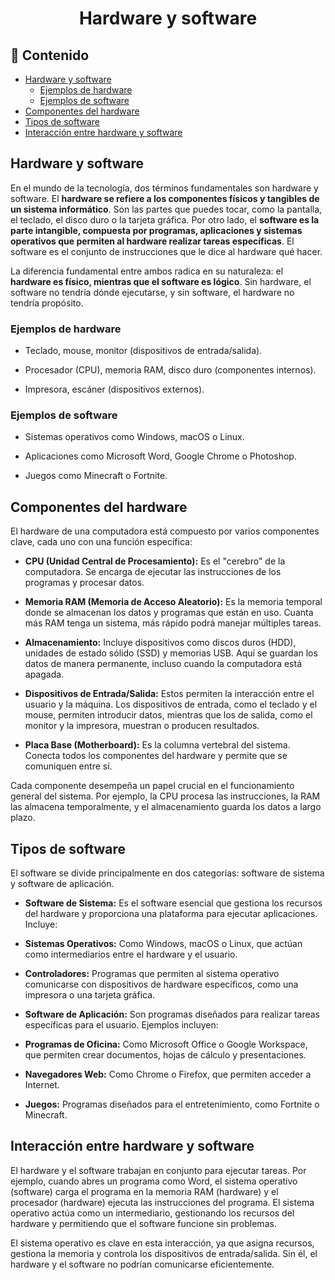 <h1 align="center">Hardware y software</h1>

<h2>📑 Contenido</h2>

- [Hardware y software](#hardware-y-software)
  - [Ejemplos de hardware](#ejemplos-de-hardware)
  - [Ejemplos de software](#ejemplos-de-software)
- [Componentes del hardware](#componentes-del-hardware)
- [Tipos de software](#tipos-de-software)
- [Interacción entre hardware y software](#interacción-entre-hardware-y-software)

## Hardware y software

En el mundo de la tecnología, dos términos fundamentales son hardware y software. El **hardware se refiere a los componentes físicos y tangibles de un sistema informático**. Son las partes que puedes tocar, como la pantalla, el teclado, el disco duro o la tarjeta gráfica. Por otro lado, el **software es la parte intangible, compuesta por programas, aplicaciones y sistemas operativos que permiten al hardware realizar tareas específicas**. El software es el conjunto de instrucciones que le dice al hardware qué hacer.

La diferencia fundamental entre ambos radica en su naturaleza: el **hardware es físico, mientras que el software es lógico**. Sin hardware, el software no tendría dónde ejecutarse, y sin software, el hardware no tendría propósito.

### Ejemplos de hardware

- Teclado, mouse, monitor (dispositivos de entrada/salida).

- Procesador (CPU), memoria RAM, disco duro (componentes internos).

- Impresora, escáner (dispositivos externos).

### Ejemplos de software

- Sistemas operativos como Windows, macOS o Linux.

- Aplicaciones como Microsoft Word, Google Chrome o Photoshop.

- Juegos como Minecraft o Fortnite.

## Componentes del hardware

El hardware de una computadora está compuesto por varios componentes clave, cada uno con una función específica:

- **CPU (Unidad Central de Procesamiento):** Es el "cerebro" de la computadora. Se encarga de ejecutar las instrucciones de los programas y procesar datos.

- **Memoria RAM (Memoria de Acceso Aleatorio):** Es la memoria temporal donde se almacenan los datos y programas que están en uso. Cuanta más RAM tenga un sistema, más rápido podrá manejar múltiples tareas.

- **Almacenamiento:** Incluye dispositivos como discos duros (HDD), unidades de estado sólido (SSD) y memorias USB. Aquí se guardan los datos de manera permanente, incluso cuando la computadora está apagada.

- **Dispositivos de Entrada/Salida:** Estos permiten la interacción entre el usuario y la máquina. Los dispositivos de entrada, como el teclado y el mouse, permiten introducir datos, mientras que los de salida, como el monitor y la impresora, muestran o producen resultados.

- **Placa Base (Motherboard):** Es la columna vertebral del sistema. Conecta todos los componentes del hardware y permite que se comuniquen entre sí.

Cada componente desempeña un papel crucial en el funcionamiento general del sistema. Por ejemplo, la CPU procesa las instrucciones, la RAM las almacena temporalmente, y el almacenamiento guarda los datos a largo plazo.

## Tipos de software

El software se divide principalmente en dos categorías: software de sistema y software de aplicación.

- **Software de Sistema:** Es el software esencial que gestiona los recursos del hardware y proporciona una plataforma para ejecutar aplicaciones. Incluye:

- **Sistemas Operativos:** Como Windows, macOS o Linux, que actúan como intermediarios entre el hardware y el usuario.

- **Controladores:** Programas que permiten al sistema operativo comunicarse con dispositivos de hardware específicos, como una impresora o una tarjeta gráfica.

- **Software de Aplicación:** Son programas diseñados para realizar tareas específicas para el usuario. Ejemplos incluyen:

- **Programas de Oficina:** Como Microsoft Office o Google Workspace, que permiten crear documentos, hojas de cálculo y presentaciones.

- **Navegadores Web:** Como Chrome o Firefox, que permiten acceder a Internet.

- **Juegos:** Programas diseñados para el entretenimiento, como Fortnite o Minecraft.

## Interacción entre hardware y software

El hardware y el software trabajan en conjunto para ejecutar tareas. Por ejemplo, cuando abres un programa como Word, el sistema operativo (software) carga el programa en la memoria RAM (hardware) y el procesador (hardware) ejecuta las instrucciones del programa. El sistema operativo actúa como un intermediario, gestionando los recursos del hardware y permitiendo que el software funcione sin problemas.

El sistema operativo es clave en esta interacción, ya que asigna recursos, gestiona la memoria y controla los dispositivos de entrada/salida. Sin él, el hardware y el software no podrían comunicarse eficientemente.
